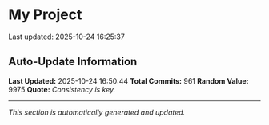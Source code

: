 # My Project


Last updated: 2025-10-24 16:25:37








































































































































































































































































































































































































































































































































































































































































































































































































































































































































































































































































































































































































































































































































































































## Auto-Update Information

**Last Updated:** 2025-10-24 16:50:44
**Total Commits:** 961
**Random Value:** 9975
**Quote:** _Consistency is key._

---
_This section is automatically generated and updated._